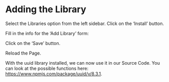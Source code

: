 # Adding the Library

Select the Libraries option from the left sidebar. Click on the ‘Install’ button.





Fill in the info for the ‘Add Library’ form:







Click on the ‘Save’ button.

Reload the Page.



With the uuid library installed, we can now use it in our Source Code. You can look at the possible functions here: https://www.npmjs.com/package/uuid/v/8.3.1.



